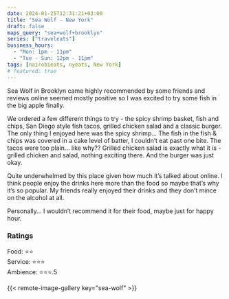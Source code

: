 ```yaml
---
date: 2024-01-25T12:31:21+03:00
title: "Sea Wolf - New York"
draft: false
maps_query: "sea+wolf+brooklyn"
series: ["traveleats"]
business_hours:
  - "Mon: 1pm - 11pm"
  - "Tue - Sun: 12pm - 11pm"
tags: [nairobieats, nyeats, New York]
# featured: true
---
```


Sea Wolf in Brooklyn came highly recommended by some friends and reviews online seemed mostly positive so I was excited to try some fish in the big apple finally.

We ordered a few different things to try - the spicy shrimp basket, fish and chips, San Diego style fish tacos, grilled chicken salad and a classic burger. The only thing I enjoyed here was the spicy shrimp… The fish in the fish & chips was covered in a cake level of batter, I couldn’t eat past one bite. The tacos were too plain… like why?? Grilled chicken salad is exactly what it is - grilled chicken and salad, nothing exciting there. And the burger was just okay.

Quite underwhelmed by this place given how much it’s talked about online. I think people enjoy the drinks here more than the food so maybe that’s why it’s so popular. My friends really enjoyed their drinks and they don’t mince on the alcohol at all.

Personally… I wouldn’t recommend it for their food, maybe just for happy hour.

### Ratings

Food: ⭐️⭐️<br>
Service: ⭐️⭐️⭐️<br>
Ambience: ⭐️⭐️⭐️.5<br>

{{< remote-image-gallery key="sea-wolf" >}}
